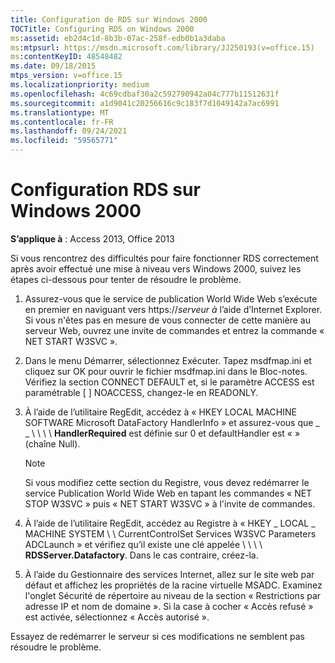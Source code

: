 ```yaml
---
title: Configuration de RDS sur Windows 2000
TOCTitle: Configuring RDS on Windows 2000
ms:assetid: eb2d4c1d-8b3b-07ac-258f-edb0b1a3daba
ms:mtpsurl: https://msdn.microsoft.com/library/JJ250193(v=office.15)
ms:contentKeyID: 48548482
ms.date: 09/18/2015
mtps_version: v=office.15
ms.localizationpriority: medium
ms.openlocfilehash: 4c69cdbaf30a2c592790942a04c777b11512631f
ms.sourcegitcommit: a1d9041c20256616c9c183f7d1049142a7ac6991
ms.translationtype: MT
ms.contentlocale: fr-FR
ms.lasthandoff: 09/24/2021
ms.locfileid: "59565771"
---
```

# <a name="configuring-rds-on-windows-2000"></a>Configuration RDS sur Windows 2000


**S’applique à** : Access 2013, Office 2013

Si vous rencontrez des difficultés pour faire fonctionner RDS correctement après avoir effectué une mise à niveau vers Windows 2000, suivez les étapes ci-dessous pour tenter de résoudre le problème.

1.  Assurez-vous que le service de publication World Wide Web s’exécute en premier en naviguant vers https://*serveur à* l’aide d’Internet Explorer. Si vous n'êtes pas en mesure de vous connecter de cette manière au serveur Web, ouvrez une invite de commandes et entrez la commande « NET START W3SVC ».

2.  Dans le menu Démarrer, sélectionnez Exécuter. Tapez msdfmap.ini et cliquez sur OK pour ouvrir le fichier msdfmap.ini dans le Bloc-notes. Vérifiez la section CONNECT DEFAULT et, si le paramètre ACCESS est paramétrable \[ \] NOACCESS, changez-le en READONLY.

3.  À l’aide de l’utilitaire RegEdit, accédez à « HKEY LOCAL MACHINE SOFTWARE Microsoft DataFactory HandlerInfo » et assurez-vous que \_ \_ \\ \\ \\ \\ **HandlerRequired**  est définie sur 0 et defaultHandler est « » (chaîne Null).
    
    > [!NOTE]
    > Si vous modifiez cette section du Registre, vous devez redémarrer le service Publication World Wide Web en tapant les commandes « NET STOP W3SVC » puis « NET START W3SVC » à l'invite de commandes.

4.  À l’aide de l’utilitaire RegEdit, accédez au Registre à « HKEY \_ LOCAL \_ MACHINE SYSTEM \\ \\ CurrentControlSet Services W3SVC Parameters ADCLaunch » et vérifiez qu’il existe une clé appelée \\ \\ \\ \\ **RDSServer.Datafactory**. Dans le cas contraire, créez-la.

5.  À l’aide du Gestionnaire des services Internet, allez sur le site web par défaut et affichez les propriétés de la racine virtuelle MSADC. Examinez l'onglet Sécurité de répertoire au niveau de la section « Restrictions par adresse IP et nom de domaine ». Si la case à cocher « Accès refusé » est activée, sélectionnez « Accès autorisé ».

Essayez de redémarrer le serveur si ces modifications ne semblent pas résoudre le problème.

